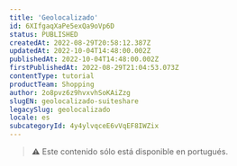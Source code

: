 ```yaml
---
title: 'Geolocalizado'
id: 6XIfgaqXaPe5exQa9oVp6D
status: PUBLISHED
createdAt: 2022-08-29T20:58:12.387Z
updatedAt: 2022-10-04T14:48:00.002Z
publishedAt: 2022-10-04T14:48:00.002Z
firstPublishedAt: 2022-08-29T21:04:53.073Z
contentType: tutorial
productTeam: Shopping
author: 2o8pvz6z9hvxvhSoKAiZzg
slugEN: geolocalizado-suiteshare
legacySlug: geolocalizado
locale: es
subcategoryId: 4y4ylvqceE6vVqEF8IWZix
---
```


> ⚠️ Este contenido sólo está disponible en portugués.
